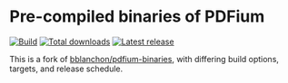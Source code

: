 # Pre-compiled binaries of PDFium

[![Build](https://github.com/DarioSucic/pdfium-binaries/actions/workflows/build.yml/badge.svg?branch=master)](https://github.com/DarioSucic/pdfium-binaries/actions/workflows/build.yml)
[![Total downloads](https://img.shields.io/github/downloads/DarioSucic/pdfium-binaries/total)](https://github.com/DarioSucic/pdfium-binaries/releases/)
[![Latest release](https://img.shields.io/github/v/release/DarioSucic/pdfium-binaries?display_name=release&include_prereleases)](https://github.com/DarioSucic/pdfium-binaries/releases/latest/)

This is a fork of [bblanchon/pdfium-binaries](https://github.com/bblanchon/pdfium-binaries), with differing build options, targets, and release schedule.